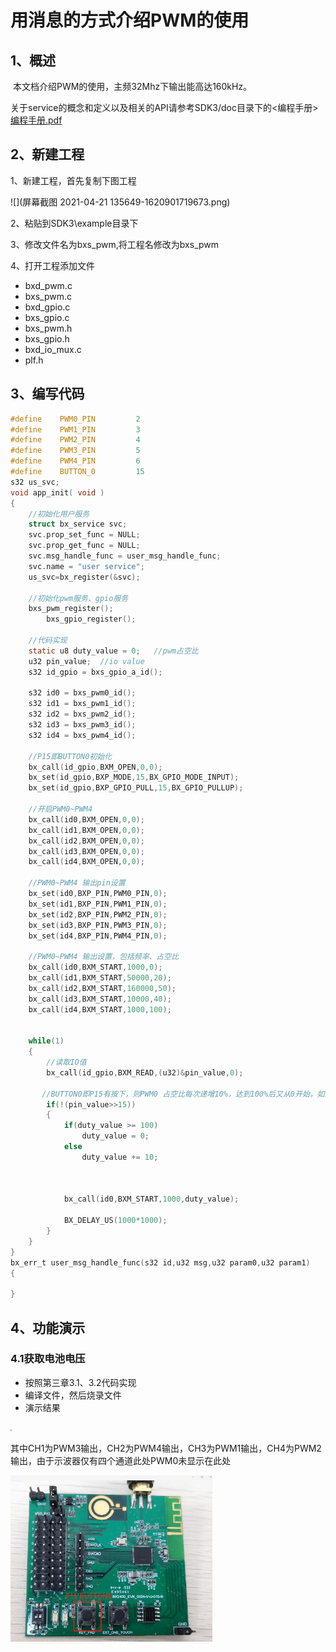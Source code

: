 # 用消息的方式介绍PWM的使用

## 1、概述

​		本文档介绍PWM的使用，主频32Mhz下输出能高达160kHz。

关于service的概念和定义以及相关的API请参考SDK3/doc目录下的<编程手册> [编程手册.pdf](..\..\编程手册.pdf) 

## 2、新建工程

1、新建工程，首先复制下图工程

![](屏幕截图 2021-04-21 135649-1620901719673.png)

2、粘贴到SDK3\example目录下

3、修改文件名为bxs_pwm,将工程名修改为bxs_pwm

4、打开工程添加文件

- bxd_pwm.c
- bxs_pwm.c
- bxd_gpio.c
- bxs_gpio.c
- bxs_pwm.h
- bxs_gpio.h
- bxd_io_mux.c
- plf.h

## 3、编写代码

```c
#define    PWM0_PIN			2
#define    PWM1_PIN			3
#define    PWM2_PIN			4
#define    PWM3_PIN			5
#define	   PWM4_PIN			6
#define    BUTTON_0         15
s32 us_svc;
void app_init( void )
{
    //初始化用户服务
    struct bx_service svc;
    svc.prop_set_func = NULL;
    svc.prop_get_func = NULL;
    svc.msg_handle_func = user_msg_handle_func;
    svc.name = "user service";
    us_svc=bx_register(&svc);
    
    //初始化pwm服务、gpio服务
    bxs_pwm_register();
		bxs_gpio_register();
    
    //代码实现
    static u8 duty_value = 0;	//pwm占空比
	u32 pin_value;	//io value
	s32 id_gpio = bxs_gpio_a_id();
	
    s32 id0 = bxs_pwm0_id();
	s32 id1 = bxs_pwm1_id();
	s32 id2 = bxs_pwm2_id();
	s32 id3 = bxs_pwm3_id();
	s32 id4 = bxs_pwm4_id();

    //P15即BUTTON0初始化
	bx_call(id_gpio,BXM_OPEN,0,0);
	bx_set(id_gpio,BXP_MODE,15,BX_GPIO_MODE_INPUT);
	bx_set(id_gpio,BXP_GPIO_PULL,15,BX_GPIO_PULLUP);
	
    //开启PWM0~PWM4
    bx_call(id0,BXM_OPEN,0,0);
	bx_call(id1,BXM_OPEN,0,0);
	bx_call(id2,BXM_OPEN,0,0);
	bx_call(id3,BXM_OPEN,0,0);
	bx_call(id4,BXM_OPEN,0,0);
	
    //PWM0~PWM4 输出pin设置
	bx_set(id0,BXP_PIN,PWM0_PIN,0);
	bx_set(id1,BXP_PIN,PWM1_PIN,0);
	bx_set(id2,BXP_PIN,PWM2_PIN,0);	
	bx_set(id3,BXP_PIN,PWM3_PIN,0);	
	bx_set(id4,BXP_PIN,PWM4_PIN,0);

    //PWM0~PWM4 输出设置，包括频率、占空比
	bx_call(id0,BXM_START,1000,0);
	bx_call(id1,BXM_START,50000,20);
	bx_call(id2,BXM_START,160000,50);
	bx_call(id3,BXM_START,10000,40);
	bx_call(id4,BXM_START,1000,100);


	while(1)
	{
        //读取IO值
	    bx_call(id_gpio,BXM_READ,(u32)&pin_value,0);
		
       //BUTTON0即P15有按下，则PWM0 占空比每次递增10%，达到100%后又从0开始，如此循环
		if(!(pin_value>>15))
		{
		    if(duty_value >= 100)
				duty_value = 0;
			else
				duty_value += 10;

			
			
			bx_call(id0,BXM_START,1000,duty_value);

			BX_DELAY_US(1000*1000);
		}
	}
}
bx_err_t user_msg_handle_func(s32 id,u32 msg,u32 param0,u32 param1)
{
    
}
```



## 4、功能演示

### 4.1获取电池电压

- 按照第三章3.1、3.2代码实现
- 编译文件，然后烧录文件
- 演示结果

<img src="image-20200831150806978.png" style="zoom:15%;" />

其中CH1为PWM3输出，CH2为PWM4输出，CH3为PWM1输出，CH4为PWM2输出，由于示波器仅有四个通道此处PWM0未显示在此处

<img src="image-20200831151120280.png" style="zoom:33%;" />